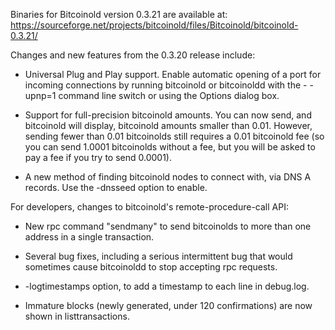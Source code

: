 Binaries for Bitcoinold version 0.3.21 are available at:
  https://sourceforge.net/projects/bitcoinold/files/Bitcoinold/bitcoinold-0.3.21/

Changes and new features from the 0.3.20 release include:

* Universal Plug and Play support.  Enable automatic opening of a port for incoming connections by running bitcoinold or bitcoinoldd with the - -upnp=1 command line switch or using the Options dialog box.

* Support for full-precision bitcoinold amounts.  You can now send, and bitcoinold will display, bitcoinold amounts smaller than 0.01.  However, sending fewer than 0.01 bitcoinolds still requires a 0.01 bitcoinold fee (so you can send 1.0001 bitcoinolds without a fee, but you will be asked to pay a fee if you try to send 0.0001).

* A new method of finding bitcoinold nodes to connect with, via DNS A records. Use the -dnsseed option to enable.

For developers, changes to bitcoinold's remote-procedure-call API:

* New rpc command "sendmany" to send bitcoinolds to more than one address in a single transaction.

* Several bug fixes, including a serious intermittent bug that would sometimes cause bitcoinoldd to stop accepting rpc requests. 

* -logtimestamps option, to add a timestamp to each line in debug.log.

* Immature blocks (newly generated, under 120 confirmations) are now shown in listtransactions.
